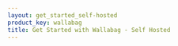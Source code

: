 ```yaml
---
layout: get_started_self-hosted
product_key: wallabag
title: Get Started with Wallabag - Self Hosted
---
```

